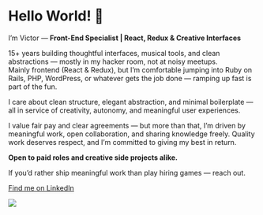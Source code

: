 # Hello World! 👋

I’m Victor — **Front-End Specialist | React, Redux & Creative Interfaces**  

15+ years building thoughtful interfaces, musical tools, and clean abstractions — mostly in my hacker room, not at noisy meetups.  
Mainly frontend (React & Redux), but I’m comfortable jumping into Ruby on Rails, PHP, WordPress, or whatever gets the job done — ramping up fast is part of the fun.

I care about clean structure, elegant abstraction, and minimal boilerplate — all in service of creativity, autonomy, and meaningful user experiences.

I value fair pay and clear agreements — but more than that, I’m driven by meaningful work, open collaboration, and sharing knowledge freely. Quality work deserves respect, and I’m committed to giving my best in return.

**Open to paid roles and creative side projects alike.**  

If you’d rather ship meaningful work than play hiring games — reach out.

[Find me on LinkedIn](https://www.linkedin.com/in/victordelarocha/)

![](https://komarev.com/ghpvc/?username=vyk2rr&style=pixel)
